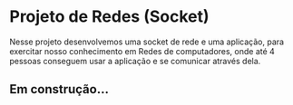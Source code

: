 # Projeto de Redes (Socket)

Nesse projeto desenvolvemos uma socket de rede e uma aplicação, para exercitar nosso conhecimento em Redes de computadores, onde até 4 pessoas conseguem usar a aplicação e se comunicar através dela.

## Em construção...